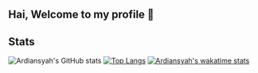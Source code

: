 ## Hai, Welcome to my profile 👋

## Stats
![Ardiansyah's GitHub stats](https://github-readme-stats.vercel.app/api?username=gnotnek&show_icons=true&theme=transparent)
[![Top Langs](https://github-readme-stats.vercel.app/api/top-langs/?username=gnotnek&layout=donut-vertical)](https://github.com/gnotnek)
[![Ardiansyah's wakatime stats](https://github-readme-stats.vercel.app/api/wakatime?username=gnotnek)](https://github.com/gnotnek)

